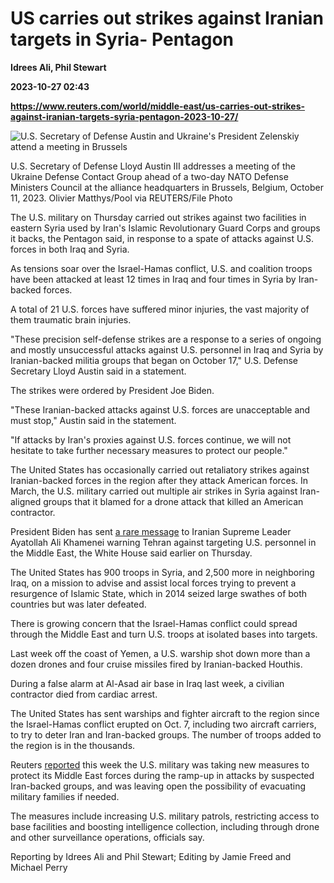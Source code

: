 # US carries out strikes against Iranian targets in Syria- Pentagon
**Idrees Ali, Phil Stewart**

**2023-10-27 02:43**

**https://www.reuters.com/world/middle-east/us-carries-out-strikes-against-iranian-targets-syria-pentagon-2023-10-27/**

![U.S. Secretary of Defense Austin and Ukraine's President Zelenskiy attend a meeting in Brussels](https://www.reuters.com/resizer/gy8WNGb8YJqKvJNiZiXht_eX7VQ=/1920x0/filters:quality(80)/cloudfront-us-east-2.images.arcpublishing.com/reuters/ERQF5Q3HDVIQ5DUJJQOXH6DAUY.jpg)

U.S. Secretary of Defense Lloyd Austin III addresses a meeting of the Ukraine Defense Contact Group ahead of a two-day NATO Defense Ministers Council at the alliance headquarters in Brussels, Belgium, October 11, 2023. Olivier Matthys/Pool via REUTERS/File Photo

The U.S. military on Thursday carried out strikes against two facilities in eastern Syria used by Iran's Islamic Revolutionary Guard Corps and groups it backs, the Pentagon said, in response to a spate of attacks against U.S. forces in both Iraq and Syria.

As tensions soar over the Israel-Hamas conflict, U.S. and coalition troops have been attacked at least 12 times in Iraq and four times in Syria by Iran-backed forces.

A total of 21 U.S. forces have suffered minor injuries, the vast majority of them traumatic brain injuries.

"These precision self-defense strikes are a response to a series of ongoing and mostly unsuccessful attacks against U.S. personnel in Iraq and Syria by Iranian-backed militia groups that began on October 17," U.S. Defense Secretary Lloyd Austin said in a statement.

The strikes were ordered by President Joe Biden.

"These Iranian-backed attacks against U.S. forces are unacceptable and must stop," Austin said in the statement.

"If attacks by Iran's proxies against U.S. forces continue, we will not hesitate to take further necessary measures to protect our people."

The United States has occasionally carried out retaliatory strikes against Iranian-backed forces in the region after they attack American forces. In March, the U.S. military carried out multiple air strikes in Syria against Iran-aligned groups that it blamed for a drone attack that killed an American contractor.

President Biden has sent [a rare message](https://www.reuters.com/world/middle-east/biden-sent-message-irans-khamenei-against-targeting-us-troops-white-house-2023-10-26/) to Iranian Supreme Leader Ayatollah Ali Khamenei warning Tehran against targeting U.S. personnel in the Middle East, the White House said earlier on Thursday.

The United States has 900 troops in Syria, and 2,500 more in neighboring Iraq, on a mission to advise and assist local forces trying to prevent a resurgence of Islamic State, which in 2014 seized large swathes of both countries but was later defeated.

There is growing concern that the Israel-Hamas conflict could spread through the Middle East and turn U.S. troops at isolated bases into targets.

Last week off the coast of Yemen, a U.S. warship shot down more than a dozen drones and four cruise missiles fired by Iranian-backed Houthis.

During a false alarm at Al-Asad air base in Iraq last week, a civilian contractor died from cardiac arrest.

The United States has sent warships and fighter aircraft to the region since the Israel-Hamas conflict erupted on Oct. 7, including two aircraft carriers, to try to deter Iran and Iran-backed groups. The number of troops added to the region is in the thousands.

Reuters [reported](https://www.reuters.com/world/us-military-steps-up-middle-east-surveillance-threats-troops-grow-2023-10-24/) this week the U.S. military was taking new measures to protect its Middle East forces during the ramp-up in attacks by suspected Iran-backed groups, and was leaving open the possibility of evacuating military families if needed.

The measures include increasing U.S. military patrols, restricting access to base facilities and boosting intelligence collection, including through drone and other surveillance operations, officials say.

Reporting by Idrees Ali and Phil Stewart; Editing by Jamie Freed and Michael Perry